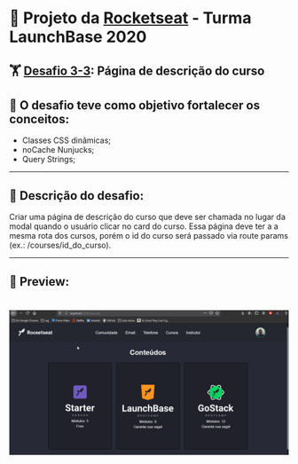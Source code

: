 # 🚀 Projeto da [Rocketseat](https://rocketseat.com.br/) - Turma LaunchBase 2020

## 🏋️‍ [Desafio 3-3](https://github.com/Rocketseat/bootcamp-launchbase-desafios-03/blob/master/desafios/03-3-pagina-descricao-curso.md): Página de descrição do curso 

## 🎯 O desafio teve como objetivo fortalecer os conceitos:
 - Classes CSS dinâmicas;
 - noCache Nunjucks;
 - Query Strings;

 ---

## 📑 Descrição do desafio:
Criar uma página de descrição do curso que deve ser chamada no lugar da modal quando o usuário clicar no card do curso.
Essa página deve ter a a mesma rota dos cursos, porém o id do curso será passado via route params (ex.: /courses/id_do_curso). 

 ---

 ## 🎥 Preview:

<h1>
    <img src="public/imagens/d-3-3.gif">
</h1>

